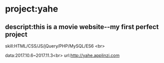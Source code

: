 # project:yahe
descript:this is a movie website--my first perfect project
--------
skill:HTML/CSS/JS/jQuery/PHP/MySQL/ES6 \<br>

data:2017.10.6~2017.11.3\<br>
url:http://yahe.applinzi.com
